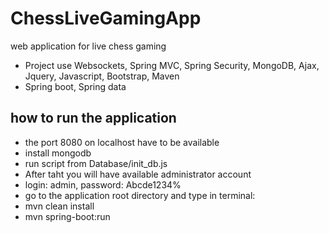 # ChessLiveGamingApp

web application for live chess gaming

* Project use Websockets, Spring MVC, Spring Security, MongoDB, Ajax, Jquery, Javascript, Bootstrap, Maven
* Spring boot, Spring data

## how to run the application

* the port 8080 on localhost have to be available
* install mongodb
* run script from Database/init_db.js
* After taht you will have available administrator account
* login: admin, password: Abcde1234%
* go to the application root directory and type in terminal: 
* mvn clean install 
* mvn spring-boot:run






